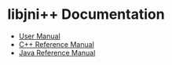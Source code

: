 # libjni++ Documentation

- [User Manual](user_manual)
- [C++ Reference Manual](native/html)
- [Java Reference Manual](java/html)
